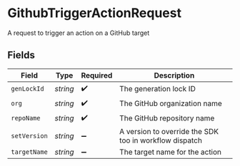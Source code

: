 # GithubTriggerActionRequest

A request to trigger an action on a GitHub target


## Fields

| Field                                                  | Type                                                   | Required                                               | Description                                            |
| ------------------------------------------------------ | ------------------------------------------------------ | ------------------------------------------------------ | ------------------------------------------------------ |
| `genLockId`                                            | *string*                                               | :heavy_check_mark:                                     | The generation lock ID                                 |
| `org`                                                  | *string*                                               | :heavy_check_mark:                                     | The GitHub organization name                           |
| `repoName`                                             | *string*                                               | :heavy_check_mark:                                     | The GitHub repository name                             |
| `setVersion`                                           | *string*                                               | :heavy_minus_sign:                                     | A version to override the SDK too in workflow dispatch |
| `targetName`                                           | *string*                                               | :heavy_minus_sign:                                     | The target name for the action                         |
